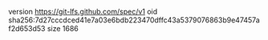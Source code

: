 version https://git-lfs.github.com/spec/v1
oid sha256:7d27cccdced41e7a03e6bdb223470dffc43a5379076863b9e47457af2d653d53
size 1686

